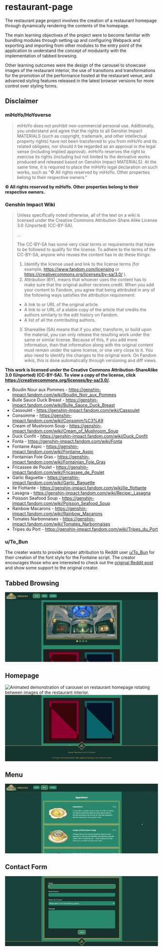 # restaurant-page

The restaurant page project involves the creation of a restaurant homepage through dynamically rendering the contents of the homepage.

The main learning objectives of the project were to become familiar with bundling modules through setting up and configuring Webpack and exporting and importing from other modules to the entry point of the application to understand the concept of modularity with the implementation of tabbed browsing.

Other learning outcomes were the design of the carousel to showcase images of the restaurant interior, the use of transitions and transformations for the promotion of the performance hosted at the restaurant venue, and advanced styling features released in the latest browser versions for more control over styling forms.

## Disclaimer

### miHoYo/HoYoverse

> miHoYo does not prohibit non-commercial personal use. Addtionally, you understand and agree that the rights to all Genshin Impact MATERIALS (such as copyright, trademark, and other intellectual property rights) have not been transferred to you from miHoYo and its related obligees, nor should it be regarded as an approval in the legal sense (including implied approval). miHoYo reserves the right to exercise its rights (including but not limited to the derivative works produced and released based on Genshin Impact MATERIALS). At the same time, it is required to place the miHoYo legal declaration on such works, such as "© All rights reserved by miHoYo. Other properties belong to their respective owners."

**© All rights reserved by miHoYo. Other properties belong to their respective owners.**

### Genshin Impact Wiki

> Unless specifically noted otherwise, all of the text on a wiki is licensed under the Creative Commons Attribution-Share Alike License 3.0 (Unported) (CC-BY-SA).
> 
> ...
>
> The CC-BY-SA has some very clear terms or requirements that have to be followed to qualify for the license. To adhere to the terms of the CC-BY-SA, anyone who reuses the content has to do these things:
> 1. Identify the license used and link to the license terms (for example, https://www.fandom.com/licensing or https://creativecommons.org/licenses/by-sa/3.0/ ).
> 2. Attribution (BY), means that whoever uses the content has to make sure that the original author receives credit. When you add your content to Fandom, you agree that being attributed in any of the following ways satisfies the attribution requirement:
> - A link to or URL of the original article.
> - A link to or URL of a stable copy of the article that credits the authors similarly to the edit history on Fandom.
> - A list of all the contributing authors.
> 3. Sharealike (SA) means that if you alter, transform, or build upon the material, you can only release the resulting work under the same or similar license. Because of this, if you add more information, then that information along with the original content must remain under the same license, or one very close to it. You also need to identify the changes to the original work. On Fandom wikis, this is done automatically through versioning and diff views.

**This work is licensed under the Creative Commons Attribution-ShareAlike 3.0 (Unported) (CC-BY-SA). To view a copy of the license, click https://creativecommons.org/licenses/by-sa/3.0/.**

- Boudin Nour aux Pommes - https://genshin-impact.fandom.com/wiki/Boudin_Noir_aux_Pommes
- Bulle Sauce Duck Breast - https://genshin-impact.fandom.com/wiki/Bulle_Sauce_Duck_Breast
- Cassoulet - https://genshin-impact.fandom.com/wiki/Cassoulet
- Consomme - https://genshin-impact.fandom.com/wiki/Consomm%C3%A9
- Cream of Mushroom Soup - https://genshin-impact.fandom.com/wiki/Cream_of_Mushroom_Soup
- Duck Confit - https://genshin-impact.fandom.com/wiki/Duck_Confit
- Fonta - https://genshin-impact.fandom.com/wiki/Fonta
- Fontaine Aspic - https://genshin-impact.fandom.com/wiki/Fontaine_Aspic
- Fontainian Foie Gras - https://genshin-impact.fandom.com/wiki/Fontainian_Foie_Gras
- Fricassee de Poulet - https://genshin-impact.fandom.com/wiki/Fricassee_de_Poulet
- Garlic Baguette - https://genshin-impact.fandom.com/wiki/Garlic_Baguette
- Ile Flottante - https://genshin-impact.fandom.com/wiki/Ile_flottante
- Lasagna - https://genshin-impact.fandom.com/wiki/Recipe:_Lasagna
- Poisson Seafood Soup - https://genshin-impact.fandom.com/wiki/Poisson_Seafood_Soup
- Rainbow Macarons - https://genshin-impact.fandom.com/wiki/Rainbow_Macarons
- Tomates Narbonnaises - https://genshin-impact.fandom.com/wiki/Tomates_Narbonnaises
- Tripes du Port - https://genshin-impact.fandom.com/wiki/Tripes_du_Port

### u/To_Bun

The creater wants to provide proper attribution to Reddit user [u/To_Bun](https://www.reddit.com/user/To_Bun/) for their creation of the font style for the Fontaine script. The creator encourages those who are interested to check out the [original Reddit post](https://www.reddit.com/r/Genshin_Impact/comments/1739kqe/fontaine_script_font/) and show some support to the original creator. 

## Tabbed Browsing
![Animated demonstration of restaurant homepage featuring ](./public/tabbed-browsing.gif)

## Homepage
![Animated demonstration of carousel on restaurant homepage rotating between images of the restaurant interior.](./public/slideshow.gif)
![Animated demonstration of interactive advertisement on restaurant homepage which reveals promotional message when the card is flipped over.](./public/cards.gif)

## Menu
![Animated demonstration of the menu on the restaurant homepage featuring appetizers, entrees, desserts, and beverages.](./public/menu.gif)

## Contact Form
![Animated demonstration of filling out the contact form on the restaurant homepage.](./public/contact-form.gif)